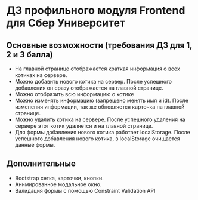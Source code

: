# ДЗ профильного модуля Frontend для Сбер Университет

## Основные возможности (требования ДЗ для 1, 2 и 3 балла)
- На главной странице отображается краткая информация о всех котиках на сервере. 
- Можно добавить нового котика на сервер. После успешного добавления он сразу отображается на главной странице.
- Можно отобразить всю информацию о котике
- Можно изменять информацию (запрещено менять имя и id). После изменения информации, так же обновляется карточка на главной странице.
- Можно удалить котика на сервере. После успешного удаления на сервере этот котик удаляется и на главной странице.
- Для формы добавления нового котика работает localStorage. После успешного добавления нового котика, в localStorage очищается данные формы.

## Дополнительные
- Bootstrap сетка, карточки, кнопки.
- Анимированное модальное окно. 
- Валидация формы с помощью Constraint Validation API